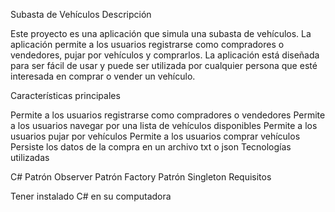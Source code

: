 Subasta de Vehículos
Descripción

Este proyecto es una aplicación que simula una subasta de vehículos. La aplicación permite a los usuarios registrarse como compradores o vendedores, pujar por vehículos y comprarlos. La aplicación está diseñada para ser fácil de usar y puede ser utilizada por cualquier persona que esté interesada en comprar o vender un vehículo.

Características principales

Permite a los usuarios registrarse como compradores o vendedores
Permite a los usuarios navegar por una lista de vehículos disponibles
Permite a los usuarios pujar por vehículos
Permite a los usuarios comprar vehículos
Persiste los datos de la compra en un archivo txt o json
Tecnologías utilizadas

C#
Patrón Observer
Patrón Factory
Patrón Singleton
Requisitos

Tener instalado C# en su computadora
